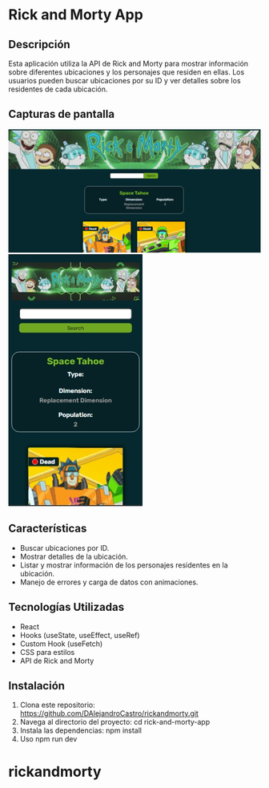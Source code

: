 # Rick and Morty App

## Descripción

Esta aplicación utiliza la API de Rick and Morty para mostrar información sobre diferentes ubicaciones y los personajes que residen en ellas. Los usuarios pueden buscar ubicaciones por su ID y ver detalles sobre los residentes de cada ubicación.

## Capturas de pantalla

<img src='./public/assets/captura 1.jpg'>
<img src='./public/assets/captura 2.jpg'>

## Características

- Buscar ubicaciones por ID.
- Mostrar detalles de la ubicación.
- Listar y mostrar información de los personajes residentes en la ubicación.
- Manejo de errores y carga de datos con animaciones.

## Tecnologías Utilizadas

- React
- Hooks (useState, useEffect, useRef)
- Custom Hook (useFetch)
- CSS para estilos
- API de Rick and Morty

## Instalación

1. Clona este repositorio: https://github.com/DAlejandroCastro/rickandmorty.git
2. Navega al directorio del proyecto:
   cd rick-and-morty-app
3. Instala las dependencias:
   npm install
4. Uso
    npm run dev

# rickandmorty
